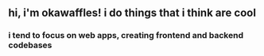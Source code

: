 ## hi, i'm okawaffles! i do things that i think are cool
### i tend to focus on web apps, creating frontend and backend codebases
